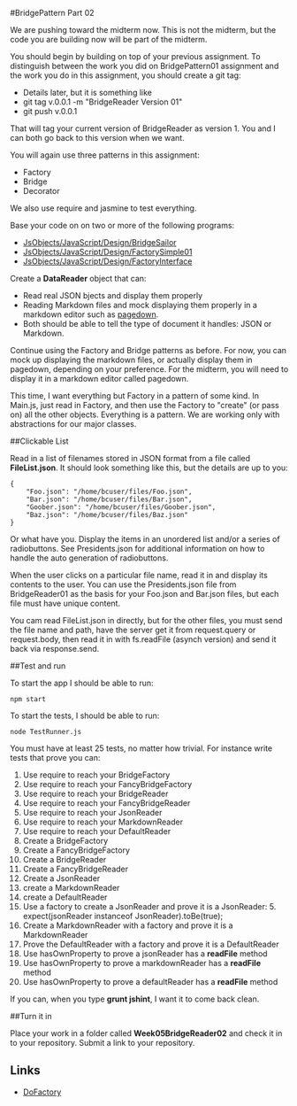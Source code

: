 #BridgePattern Part 02

We are pushing toward the midterm now. This is not the midterm, but
the code you are building now will be part of the midterm.

You should begin by building on top of your previous assignment. To
distinguish between the work you did on BridgePattern01 assignment
and the work you do in this assignment, you should create a git 
tag:

- Details later, but it is something like
- git tag v.0.0.1 -m "BridgeReader Version 01"
- git push v.0.0.1

That will tag your current version of BridgeReader as version 1. You and
I can both go back to this version when we want.

You will again use three patterns in this assignment:

- Factory
- Bridge
- Decorator

We also use require and jasmine to test everything.

Base your code on on two or more of the following programs:

- [JsObjects/JavaScript/Design/BridgeSailor][BridgeSailor]
- [JsObjects/JavaScript/Design/FactorySimple01][FactorySimple]
- [JsObjects/JavaScript/Design/FactoryInterface][FactoryInterface]


[BridgeSailor]: https://github.com/charliecalvert/JsObjects/tree/master/JavaScript/Design/BridgeSailor
[FactoryInterface]: https://github.com/charliecalvert/JsObjects/tree/master/JavaScript/Design/FactoryInterface
[FactorySimple]: https://github.com/charliecalvert/JsObjects/tree/master/JavaScript/Design/FactorySimple01

Create a **DataReader** object that can:

- Read real JSON bjects and display them properly
- Reading Markdown files and mock displaying them properly in a markdown editor such as [pagedown][pagedown].
- Both should be able to tell the type of document it handles: JSON or Markdown.

[pagedown]: https://code.google.com/p/pagedown/

Continue using the Factory and Bridge patterns as before. For now, you
can mock up displaying the markdown files, or actually display them
in pagedown, depending on your preference. For the midterm, you will
need to display it in a markdown editor called pagedown.

This time, I want everything but Factory in a pattern of some kind. In
Main.js, just read in Factory, and then use the Factory to "create" (or
pass on) all the other objects. Everything is a pattern. We are working
only with abstractions for our major classes. 

##Clickable List

Read in a list of filenames stored in JSON format from a file called
**FileList.json**. It should look something like this, but the 
details are up to you:

    {
        "Foo.json": "/home/bcuser/files/Foo.json",
        "Bar.json": "/home/bcuser/files/Bar.json",
        "Goober.json": "/home/bcuser/files/Goober.json",
        "Baz.json": "/home/bcuser/files/Baz.json"
    }

Or what have you. Display the items in an unordered list and/or a
series of radiobuttons. See Presidents.json for additional information
on how to handle the auto generation of radiobuttons.

When the user clicks on a particular file name, read it in and display 
its contents to the user. You can use the Presidents.json file from
BridgeReader01 as the basis for your Foo.json and Bar.json files, but
each file must have unique content.

You cam read FileList.json in directly, but for the other files, you
must send the file name and path, have the server get it from request.query 
or request.body, then read it in with fs.readFile (asynch version) and
send it back via response.send.

##Test and run

To start the app I should be able to run:

    npm start
    
To start the tests, I should be able to run:

    node TestRunner.js
    
You must have at least 25 tests, no matter how trivial. For instance write tests that prove you can:

 1. Use require to reach your BridgeFactory
 2. Use require to reach your FancyBridgeFactory
 3. Use require to reach your BridgeReader
 4. Use require to reach your FancyBridgeReader
 5. Use require to reach your JsonReader
 6. Use require to reach your MarkdownReader
 7. Use require to reach your DefaultReader
 2. Create a BridgeFactory
 2. Create a FancyBridgeFactory
 3. Create a BridgeReader
 4. Create a FancyBridgeReader
 3. Create a JsonReader 
 4. create a MarkdownReader
 5. create a DefaultReader
 4. Use a factory to create a JsonReader and prove it is a JsonReader: 
     5. expect(jsonReader instanceof JsonReader).toBe(true);
 4. Create a MarkdownReader with a factory and prove it is a MarkdownReader
 5. Prove the DefaultReader with a factory and prove it is a DefaultReader
 6. Use hasOwnProperty to prove a jsonReader has a **readFile** method
 7. Use hasOwnProperty to prove a markdownReader has a **readFile** method
 8. Use hasOwnProperty to prove a defaultReader has a **readFile** method

If you can, when you type **grunt jshint**, I want it to come back clean.
    
##Turn it in

Place your work in a folder called **Week05BridgeReader02** and check it in to your repository. Submit a link to your repository.

## Links

- [DoFactory](http://www.dofactory.com/javascript-patterns.aspx)

